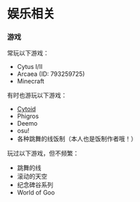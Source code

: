# 娱乐相关

### 游戏
常玩以下游戏：
* Cytus I/II
* Arcaea (ID: 793259725)
* Minecraft

有时也游玩以下游戏：
* [Cytoid](https://cytoid.cn/profile/jerryhan3)
* Phigros
* Deemo
* osu!
* 各种跳舞的线饭制（本人也是饭制作者哦！）

玩过以下游戏，但不频繁：
* 跳舞的线
* 滚动的天空
* 纪念碑谷系列
* World of Goo
